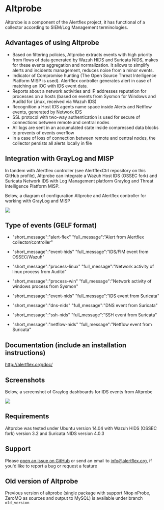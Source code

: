 # Altprobe

Altprobe is a component of the Alertflex project, it has functional of a collector according to SIEM/Log Management terminologies. 

## Advantages of using Altprobe
* Based on filtering policies, Altprobe extracts events with high priority from flows of data generated by Wazuh HIDS and Suricata NIDS, makes for these events aggregation and normalization. It allows to simplify alerts and incidents management, reduces noise from a minor events.
* Indicator of Compromise hunting (The Open Source Threat Intelligence Platform MISP is used). Alertflex controller generates alert in case of matching an IOC with IDS event data.
* Reports about a network activities and IP addresses reputation for processes on a hosts (based on events from Sysmon for Windows and Auditd for Linux, received via Wazuh IDS)
* Recognition a Host IDS agents name space inside Alerts and Netflow events, generated by Network IDS 
* SSL protocol with two-way authentication is used for secure of connections between remote and central nodes
* All logs are sent in an accumulated state inside compressed data blocks to prevents of events overflow
* In a case of loss of connection between remote and central nodes, the collector persists all alerts locally in file

## Integration with GrayLog and MISP
In tandem with Alertflex controller (see AlertflexCtrl repository on this GitHub profile), 
Altprobe can integrate a Wazuh Host IDS (OSSEC fork) and Suricata Network IDS
with Log Management platform Graylog and Threat Intelligence Platform MISP. 

Below, a diagram of configuration Altprobe and Alertflex controller for working with GrayLog and MISP

![](https://github.com/olegzhr/altprobe/blob/master/img/arch.png)

## Type of events (GELF format)

* "short_message":"alert-flex"
"full_message":"Alert from Alertflex collector/controller"

* "short_message":"event-hids"
"full_message":"IDS/FIM event from OSSEC/Wazuh"

* "short_message":"process-linux"
"full_message":"Network activity of linux process from Auditd"

* "short_message":"process-win"
"full_message":"Network activity of windows process from Sysmon"

* "short_message":"event-nids"
"full_message":"IDS event from Suricata"

* "short_message":"dns-nids"
"full_message":"DNS event from Suricata"

* "short_message":"ssh-nids"
"full_message":"SSH event from Suricata"

* "short_message":"netflow-nids"
"full_message":"Netflow event from Suricata"

## Documentation (include an installation instructions)
<http://alertflex.org/doc/>

## Screenshots
Below, a screenshot of Graylog dashboards for IDS events from Altprobe

![](https://github.com/olegzhr/altprobe/blob/master/img/graylog.jpg)

## Requirements
Altprobe was tested under Ubuntu version 14.04 with Wazuh HIDS (OSSEC fork) version 3.2 and Suricata NIDS version 4.0.3

## Support
Please [open an issue on GitHub](https://github.com/olegzhr/altprobe/issues) or send an email to <info@alertflex.org>,
if you'd like to report a bug or request a feature 


## Old version of Altprobe 
Previous version of altprobe (single package with support Ntop nProbe, ZeroMQ as sources and output to MySQL) is available under branch ``old_version``


